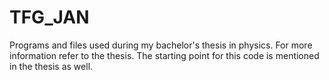 # TFG_JAN
Programs and files used during my bachelor's thesis in physics. For more information refer to the thesis. The starting point for this code is mentioned in the thesis as well.
